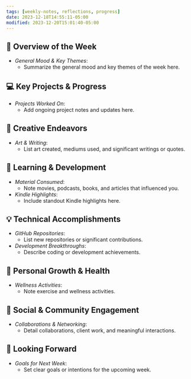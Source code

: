 ```yaml
---
tags: [weekly-notes, reflections, progress]
date: 2023-12-18T14:55:11-05:00
modified: 2023-12-20T15:01:40-05:00
---
```


## 🌟 Overview of the Week
- *General Mood & Key Themes*:
  - Summarize the general mood and key themes of the week here.

## 💻 Key Projects & Progress
- *Projects Worked On*:
  - Add ongoing project notes and updates here.

## 🎨 Creative Endeavors
- *Art & Writing*:
  - List art created, mediums used, and significant writings or quotes.

## 📘 Learning & Development
- *Material Consumed*:
  - Note movies, podcasts, books, and articles that influenced you.
- *Kindle Highlights*:
  - Include standout Kindle highlights here.

## 💡 Technical Accomplishments
- *GitHub Repositories*:
  - List new repositories or significant contributions.
- *Development Breakthroughs*:
  - Describe coding or development achievements.

## 🌱 Personal Growth & Health
- *Wellness Activities*:
  - Note exercise and wellness activities.

## 🤝 Social & Community Engagement
- *Collaborations & Networking*:
  - Detail collaborations, client work, and meaningful interactions.

## 🚀 Looking Forward
- *Goals for Next Week*:
  - Set clear goals or intentions for the upcoming week.

